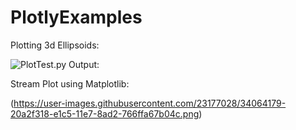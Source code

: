 # PlotlyExamples

Plotting 3d Ellipsoids:

![PlotTest.py Output:](https://user-images.githubusercontent.com/23177028/34064126-a9a4479e-e1c4-11e7-8c22-bb3cd18b227e.png)

Stream Plot using Matplotlib:

(https://user-images.githubusercontent.com/23177028/34064179-20a2f318-e1c5-11e7-8ad2-766ffa67b04c.png)

